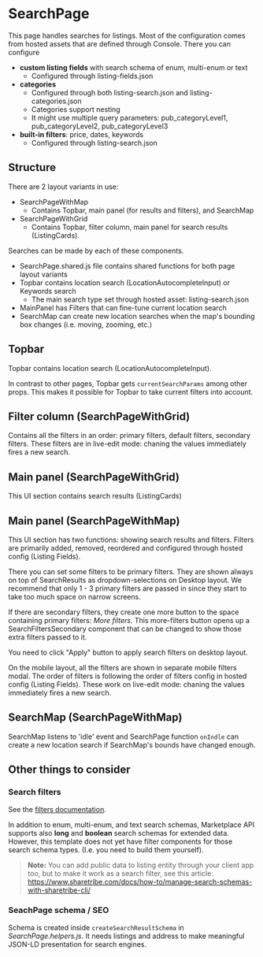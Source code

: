 # SearchPage

This page handles searches for listings. Most of the configuration comes from hosted assets that are
defined through Console. There you can configure

- **custom listing fields** with search schema of enum, multi-enum or text
  - Configured through listing-fields.json
- **categories**
  - Configured through both listing-search.json and listing-categories.json
  - Categories support nesting
  - It might use multiple query parameters: pub_categoryLevel1, pub_categoryLevel2,
    pub_categoryLevel3
- **built-in filters**: price, dates, keywords
  - Configured through listing-search.json

## Structure

There are 2 layout variants in use:

- SearchPageWithMap
  - Contains Topbar, main panel (for results and filters), and SearchMap
- SearchPageWithGrid
  - Contains Topbar, filter column, main panel for search results (ListingCards).

Searches can be made by each of these components.

- SearchPage.shared.js file contains shared functions for both page layout variants
- Topbar contains location search (LocationAutocompleteInput) or Keywords search
  - The main search type set through hosted asset: listing-search.json
- MainPanel has Filters that can fine-tune current location search
- SearchMap can create new location searches when the map's bounding box changes (i.e. moving,
  zooming, etc.)

## Topbar

Topbar contains location search (LocationAutocompleteInput).

In contrast to other pages, Topbar gets `currentSearchParams` among other props. This makes it
possible for Topbar to take current filters into account.

## Filter column (SearchPageWithGrid)

Contains all the filters in an order: primary filters, default filters, secondary filters. These
filters are in live-edit mode: chaning the values immediately fires a new search.

## Main panel (SearchPageWithGrid)

This UI section contains search results (ListingCards)

## Main panel (SearchPageWithMap)

This UI section has two functions: showing search results and filters. Filters are primarily added,
removed, reordered and configured through hosted config (Listing Fields).

There you can set some filters to be primary filters. They are shown always on top of SearchResults
as dropdown-selections on Desktop layout. We recommend that only 1 - 3 primary filters are passed in
since they start to take too much space on narrow screens.

If there are secondary filters, they create one more button to the space containing primary filters:
_More filters_. This more-filters button opens up a SearchFiltersSecondary component that can be
changed to show those extra filters passed to it.

You need to click "Apply" button to apply search filters on desktop layout.

On the mobile layout, all the filters are shown in separate mobile filters modal. The order of
filters is following the order of filters config in hosted config (Listing Fields). These work on
live-edit mode: chaning the values immediately fires a new search.

## SearchMap (SearchPageWithMap)

SearchMap listens to 'idle' event and SearchPage function `onIndle` can create a new location search
if SearchMap's bounds have changed enough.

## Other things to consider

### Search filters

See the
[filters documentation](https://www.sharetribe.com/docs/how-to/change-search-filters-in-template/).

In addition to enum, multi-enum, and text search schemas, Marketplace API supports also **long** and
**boolean** search schemas for extended data. However, this template does not yet have filter
components for those search schema types. (I.e. you need to build them yourself).

> **Note:** You can add public data to listing entity through your client app too, but to make it
> work as a search filter, see this article:
> https://www.sharetribe.com/docs/how-to/manage-search-schemas-with-sharetribe-cli/

### SeachPage schema / SEO

Schema is created inside `createSearchResultSchema` in _SearchPage.helpers.js_. It needs listings
and address to make meaningful JSON-LD presentation for search engines.
